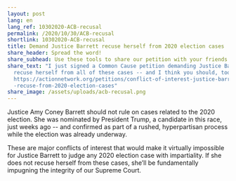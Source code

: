 ```yaml
---
layout: post
lang: en
lang_ref: 10302020-ACB-recusal
permalink: /2020/10/30/ACB-recusal
shortlink: 10302020-ACB-recusal
title: Demand Justice Barrett recuse herself from 2020 election cases
share_header: Spread the word!
share_subhead: Use these tools to share our petition with your friends and family.
share_text: "I just signed a Common Cause petition demanding Justice Barrett
  recuse herself from all of these cases -- and I think you should, too:
  https://actionnetwork.org/petitions/conflict-of-interest-justice-barrett-must\
  -recuse-from-2020-election-cases"
share_image: /assets/uploads/acb-recusal.png
---
```

Justice Amy Coney Barrett should not rule on cases related to the 2020 election. She was nominated by President Trump, a candidate in this race, just weeks ago -- and confirmed as part of a rushed, hyperpartisan process while the election was already underway. 

These are major conflicts of interest that would make it virtually impossible for Justice Barrett to judge any 2020 election case with impartiality. If she does not recuse herself from these cases, she’ll be fundamentally impugning the integrity of our Supreme Court.